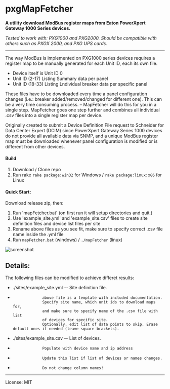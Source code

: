 # pxgMapFetcher

**A utility download ModBus register maps from Eaton PowerXpert Gateway 1000 Series devices.**

_Tested to work with: PXG1000 and PXG2000. Should be compatible with others such as PXGX 2000, and PXG UPS cards._

---

The way ModBus is implemented on PXG1000 series devices requires a register map to be manually generated for each Unit ID, each its own file.
- Device itself is Unit ID 0
- Unit ID (2-17) Listing Summary data per panel
- Unit ID (18-33) Listing Lndividual breaker data per specific panel

These files have to be downloaded every time a panel configuration changes (i.e.: breaker added/removed/changed for different one).
This can be a very time consuming process. – MapFetcher will do this for you in a single step. MapFetcher goes one step further and combines all individual .csv files into a single register map per device.

Originally created to submit a Device Definition File request to Schneider for Data Center Expert (DCIM) since PowerXpert Gateway Series 1000 devices do not provide all available data via SNMP, and a unique ModBus register map must be downloaded whenever panel configuration is modified or is different from other devices. 

#### Build
1. Download / Clone repo
2. Run rake `rake package:win32` for Windows / `rake package:linux:x86` for Linux

#### Quick Start:
Download release zip, then:
1. Run 'mapFetcher.bat'    (on first run it will setup directories and quit.)
2. Use 'example_site.yml' and 'example_site.csv' files to create site definition files and device list files per site
2. Rename above files as you see fit, make sure to specify correct .csv file name inside the .yml file
3. Run `mapFetcher.bat` (windows) / `./mapFetcher` (linux)

![screenshot](https://image.prntscr.com/image/YtAxjpn1Q7iTruyta3PcLQ.png)

Details:
---
The following files can be modified to achieve differet results:
+ ./sites/example_site.yml  --  Site definition file.
+                  above file is a template with included documentation.
                   Specify site name, which unit ids to download maps for,
                   and make sure to specify name of the .csv file with list
                   of devices for specific site.
                   Optionally, edit list of data points to skip. Erase default ones if needed (leave square brackets).
+ ./sites/example_site.csv --  List of devices.
+                  Populate with device name and ip address
+                  Update this list if list of devices or names changes. 
+                  Do not change column names!

---
License: MIT
